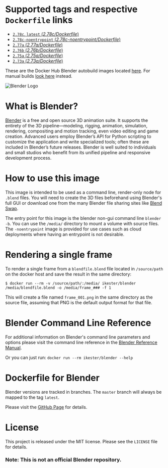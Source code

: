 # Supported tags and respective `Dockerfile` links

* [`2.78c`, `latest` (*2.78c/Dockerfile*)](https://github.com/ikester/blender-docker/blob/master/2.78c/Dockerfile)
* [`2.78c-noentrypoint` (*2.78c-noentrypoint/Dockerfile*)](https://github.com/ikester/blender-docker/blob/master/2.78c/noentrypoint/Dockerfile)
* [`2.77a` (*2.77a/Dockerfile*)](https://github.com/ikester/blender-docker/blob/master/2.77a/Dockerfile)
* [`2.76b` (*2.76b/Dockerfile*)](https://github.com/ikester/blender-docker/blob/master/2.76b/Dockerfile)
* [`2.75a` (*2.75a/Dockerfile*)](https://github.com/ikester/blender-docker/blob/master/2.75a/Dockerfile)
* [`2.73a` (*2.73a/Dockerfile*)](https://github.com/ikester/blender-docker/blob/master/2.73a/Dockerfile)

These are the Docker Hub Blender autobuild images located [here](https://hub.docker.com/r/ikester/blender-autobuild/). For manual builds [look here](https://hub.docker.com/r/ikester/blender/) instead.

![Blender Logo](https://www.blender.org/wp-content/uploads/2015/03/blender_logo_socket.png)

# What is Blender?

[Blender](https://www.blender.org) is a free and open source 3D animation suite. It supports the entirety of the 3D pipeline—modeling, rigging, animation, simulation, rendering, compositing and motion tracking, even video editing and game creation. Advanced users employ Blender’s API for Python scripting to customize the application and write specialized tools; often these are included in Blender’s future releases. Blender is well suited to individuals and small studios who benefit from its unified pipeline and responsive development process.

# How to use this image

This image is intended to be used as a command line, render-only node for `.blend` files. You will need to create the 3D files beforehand using Blender's full GUI or download one from the many Blender file sharing sites like [Blend Swap](http://www.blendswap.com).

The entry point for this image is the blender non-gui command line `blender -b`. You can use the `/media/` directory to mount a volume with source files. The `-noentrypoint` image is provided for use cases such as cloud deployments where having an entrypoint is not desirable.

# Rendering a single frame

To render a single frame from a `blendfile.blend` file located in `/source/path` on the docker host and save the result in the same directory:

```console
$ docker run --rm -v /source/path/:/media/ ikester/blender /media/blendfile.blend -o /media/frame_### -f 1
```

This will create a file named `frame_001.png` in the same directory as the source file, assuming that PNG is the default output format for that file.

# Blender Command Line Reference

For additional information on Blender's command line parameters and options please visit the command line reference in the [Blender Reference Manual](https://www.blender.org/manual/render/workflows/command_line.html).

Or you can just run:
`docker run --rm ikester/blender --help`

# Dockerfile for Blender

Blender versions are tracked in branches. The `master` branch will always be mapped to the tag `latest`.

Please visit the [GitHub Page](https://github.com/ikester/blender-docker) for details.

# License

This project is released under the MIT license. Please see the `LICENSE` file for details.

### Note: This is not an official Blender repository.
